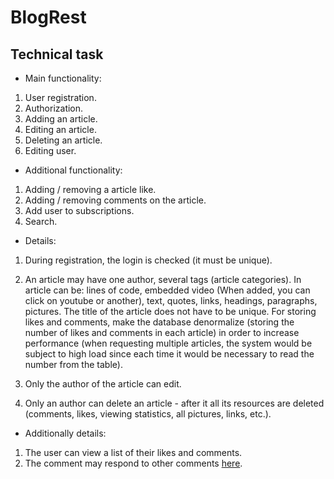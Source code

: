 # BlogRest

## Technical task
* Main functionality:
1. User registration.
2. Authorization.
3. Adding an article.
4. Editing an article.
5. Deleting an article.
6. Editing user.

* Additional functionality:
1. Adding / removing a article like.
2. Adding / removing comments on the article.
3. Add user to subscriptions.
4. Search.

* Details:
1. During registration, the login is checked (it must be unique).

2. An article may have one author, several tags (article categories).
In article can be: lines of code, embedded video (When added, you can click on youtube or another),
text, quotes, links, headings, paragraphs, pictures. The title of the article does not have to be unique.
For storing likes and comments, make the database denormalize (storing the number of likes and comments in each article)
in order to increase performance (when requesting multiple articles, the system would be subject to high load since each
time it would be necessary to read the number from the table).

3. Only the author of the article can edit.

4. Only an author can delete an article - after it all its resources are deleted (comments, likes, viewing statistics,
all pictures, links, etc.).
* Additionally details:
1. The user can view a list of their likes and comments.
2. The comment may respond to other comments [here][1].


[1]: docs/TZ.readme